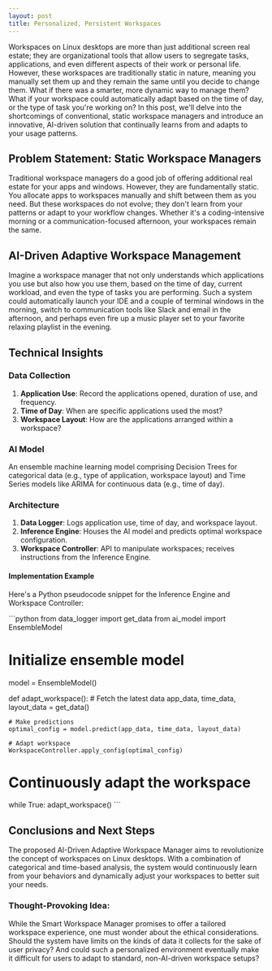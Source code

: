 ```yaml
---
layout: post
title: Personalized, Persistent Workspaces
---
```

Workspaces on Linux desktops are more than just additional screen real estate; they are organizational tools that allow users to segregate tasks, applications, and even different aspects of their work or personal life. However, these workspaces are traditionally static in nature, meaning you manually set them up and they remain the same until you decide to change them. What if there was a smarter, more dynamic way to manage them? What if your workspace could automatically adapt based on the time of day, or the type of task you're working on? In this post, we'll delve into the shortcomings of conventional, static workspace managers and introduce an innovative, AI-driven solution that continually learns from and adapts to your usage patterns.

## Problem Statement: Static Workspace Managers
Traditional workspace managers do a good job of offering additional real estate for your apps and windows. However, they are fundamentally static. You allocate apps to workspaces manually and shift between them as you need. But these workspaces do not evolve; they don't learn from your patterns or adapt to your workflow changes. Whether it's a coding-intensive morning or a communication-focused afternoon, your workspaces remain the same.

## AI-Driven Adaptive Workspace Management
Imagine a workspace manager that not only understands which applications you use but also how you use them, based on the time of day, current workload, and even the type of tasks you are performing. Such a system could automatically launch your IDE and a couple of terminal windows in the morning, switch to communication tools like Slack and email in the afternoon, and perhaps even fire up a music player set to your favorite relaxing playlist in the evening. 

## Technical Insights
### Data Collection
1. **Application Use**: Record the applications opened, duration of use, and frequency.
2. **Time of Day**: When are specific applications used the most?
3. **Workspace Layout**: How are the applications arranged within a workspace?

### AI Model
An ensemble machine learning model comprising Decision Trees for categorical data (e.g., type of application, workspace layout) and Time Series models like ARIMA for continuous data (e.g., time of day).

### Architecture
1. **Data Logger**: Logs application use, time of day, and workspace layout.
2. **Inference Engine**: Houses the AI model and predicts optimal workspace configuration.
3. **Workspace Controller**: API to manipulate workspaces; receives instructions from the Inference Engine.

#### Implementation Example
Here's a Python pseudocode snippet for the Inference Engine and Workspace Controller:

\```python
from data_logger import get_data
from ai_model import EnsembleModel

# Initialize ensemble model
model = EnsembleModel()

def adapt_workspace():
    # Fetch the latest data
    app_data, time_data, layout_data = get_data()

    # Make predictions
    optimal_config = model.predict(app_data, time_data, layout_data)

    # Adapt workspace
    WorkspaceController.apply_config(optimal_config)

# Continuously adapt the workspace
while True:
    adapt_workspace()
\```

## Conclusions and Next Steps
The proposed AI-Driven Adaptive Workspace Manager aims to revolutionize the concept of workspaces on Linux desktops. With a combination of categorical and time-based analysis, the system would continuously learn from your behaviors and dynamically adjust your workspaces to better suit your needs.

### Thought-Provoking Idea:
While the Smart Workspace Manager promises to offer a tailored workspace experience, one must wonder about the ethical considerations. Should the system have limits on the kinds of data it collects for the sake of user privacy? And could such a personalized environment eventually make it difficult for users to adapt to standard, non-AI-driven workspace setups?
